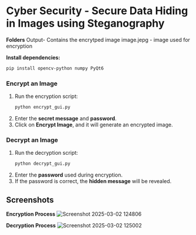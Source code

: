 # Cyber Security - Secure Data Hiding in Images using Steganography

**Folders**
Output- Contains the encrytped image
image.jepg - image used for encryption

 **Install dependencies:**  
   ```bash
   pip install opencv-python numpy PyQt6
   ```

### Encrypt an Image
1. Run the encryption script:
   ```bash
   python encrypt_gui.py
   ```
2. Enter the **secret message** and **password**.
3. Click on **Encrypt Image**, and it will generate an encrypted image.

### Decrypt an Image
1. Run the decryption script:
   ```bash
   python decrypt_gui.py
   ```
2. Enter the **password** used during encryption.
3. If the password is correct, the **hidden message** will be revealed.

## Screenshots

**Encryption Process**
![Screenshot 2025-03-02 124806](https://github.com/user-attachments/assets/c9a39573-0896-4602-b53d-bbc8fcb8fabd)

**Decryption Process**
![Screenshot 2025-03-02 125002](https://github.com/user-attachments/assets/536f43db-7e63-4bbc-9e9f-0485a8d58a85)



